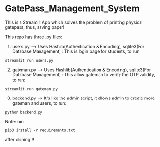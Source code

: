 # GatePass_Management_System
This is a Streamlit App which solves the problem of printing physical gatepass, thus, saving paper!


This repo has three .py files: 
1. users.py --> Uses Hashlib(Authentication & Encoding), sqlite3(For Database Management) : This is login page for students, to run:
```
streamlit run users.py
```
2. gateman.py --> Uses Hashlib(Authentication & Encoding), sqlite3(For Database Management) : This allow gateman to verify the OTP validity, to run:
```
streamlit run gateman.py
```
3. backend.py --> It's like the admin script, it allows admin to create more gateman and users, to run:
```
python backend.py
```

Note: 
run 
```
pip3 install -r requirements.txt
```
after cloning!!!
